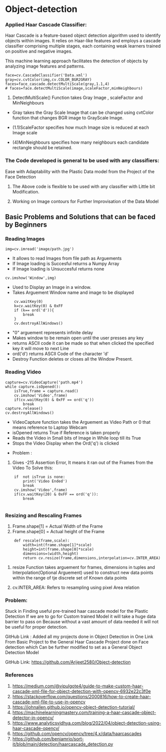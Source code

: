# Object-detection

### Applied  Haar Cascade Classifier: 
Haar Cascade is a feature-based object detection algorithm used to identify objects within images.
It relies on Haar-like features and employs a cascade classifier comprising multiple stages, each containing weak learners trained on positive and negative images. 

This machine learning approach facilitates the detection of objects by analyzing image features and patterns.

```
face=cv.CascadeClassifier('Data.xml')
gray=cv.cvtColor(img,cv.COLOR_BGR2GRAY)  
faces=face_cascade.detectMultiScale(gray,1.1,4)
# faces=face.detectMultiScale(image,scaleFactor,minNeighbours)
```
1. DetectMultiScale() Function takes Gray Image , scaleFactor and MinNeighbours

- Gray takes the Gray Scale Image that can be changed using cvtColor function that changes BGR image to GrayScale Image.

- (1.1)ScaleFactor specifies how much Image size is reduced at each Image scale

- (4)MinNeighbours specifies how many neighbours each candidate rectangle should be retained.



### The Code developed is general to be used with any classifiers:
Ease with Adaptability with the Plastic Data model from the Project of the Face Detection


1. The Above code is flexible to be used with any classifier with Little bit Modification.
	
2. Working on Image contours for Further Improvisation of the Data Model 

## Basic Problems and Solutions that can be faced by Beginners


### Reading Images

```
img=cv.imread('image/path.jpg')
```

- It allows to read Images from file path as Arguements
- If Image loading is Succesful returns a Numpy Array
- If Image loading is Unsuccesful returns none

```
cv.imshow('Window',img)
```

- Used to Display an Image in a window.
- Takes Arguement Window name and image to be displayed


```
	cv.waitKey(0)
	k=cv.waitKey(0) & 0xFF 
	if (k== ord('d')){
		break
	}
	cv.destroyAllWindows()
```


- "0" arguement represents infinite delay
- Makes window to be remain open until the user presses any key
- returns ASCII code it can be made so that when clicked the specified key it will move to next Line
- ord('d') returns ASCII Code of the character 'd'
- Destroy Function deletes or closes all the Window Present.


### Reading Video

```
capture=cv.VideoCapture('path.mp4')
while capture.isOpened():
	isTrue,frame = capture.read()
	cv.imshow('Video',frame)
	if(cv.waitKey(0) & 0xFF == ord('q'))
		break
capture.release()
cv.destroyAllWindows()
```

- VideoCapture function takes the Arguement as Video Path or 0 that means reference to Laptop Webcam
- isOpened returns True if Reference is taken properly
- Reads the Video in Small bits of Image in While loop till its True
- Stops the Video Display when the Ord('q') is clicked

* Problem :
1. Gives -215 Assertion Error, It means it ran out of the Frames from the Video 
	To Solve this:
```
	if  not isTrue is none:
		print('Video Ended')
		break
	cv.imshow('Video',frame)
	if(cv.waitKey(20) & 0xFF == ord('q')):
		break
	
```	
### Resizing and Rescaling Frames

1. Frame.shape[1] = Actual Width of the Frame
2. Frame.shape[0] = Actual height of the Frame

```
	def rescale(frame,scale):
		width=int(frame.shape[1]*scale)
		height=int(frame.shape[0]*scale)
		dimensions=(width,height)
		return cv.resize(frame,dimensions,interpolation=cv.INTER_AREA)
```

1. resize Function takes arguement for frames, dimensions in tuples and Interpolation(Optional Arguement) used to construct new data points within the range of tje discrete set of Known data points

2. cv.INTER_AREA: Refers to resampling using pixel Area relation




### Problem:
Stuck in Finding useful pre-trained haar cascade model for the Plastic Detection
If we are  to go for Custom trained Model it will take a huge data barrier to pass on  Because without a vast amount of data needed it will not be useful for proper detection.

GitHub Link : Added all my projects done in Object Detection in One Link From Basic Project to the General Haar Cascade Project done on Face detection which Can be further modified to set as a General Object Detection Model

GitHub Link: https://github.com/Arijeet2580/Object-detection



### References
1. https://medium.com/@vipulgote4/guide-to-make-custom-haar-cascade-xml-file-for-object-detection-with-opencv-6932e22c3f0e
2. https://stackoverflow.com/questions/2000816/how-to-create-haar-cascade-xml-file-to-use-in-opencv
3. https://johnallen.github.io/opencv-object-detection-tutorial/
4. https://machinelearningmastery.com/training-a-haar-cascade-object-detector-in-opencv/
5. https://www.analyticsvidhya.com/blog/2022/04/object-detection-using-haar-cascade-opencv/
6. https://github.com/opencv/opencv/tree/4.x/data/haarcascades
7. https://github.com/benjamrio/sort-it/blob/main/detection/haarcascade_detection.py


